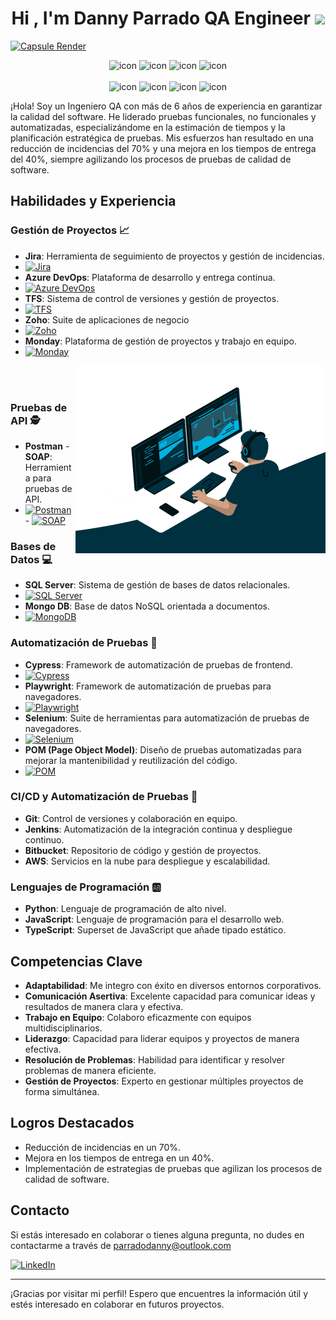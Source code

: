<h1 align="center"><b>Hi , I'm Danny Parrado QA Engineer </b><img src="https://media.giphy.com/media/hvRJCLFzcasrR4ia7z/giphy.gif" width="35"></h1>

[![Capsule Render](https://capsule-render.vercel.app/api?type=waving&color=00008B&height=150&section=header&text=Danny%20Parrado&fontSize=70&fontColor=ffffff)](https://github.com/DannyDan2016/cypress-automation-demoqa)

<div align="center">
  <img src="https://techstack-generator.vercel.app/python-icon.svg" alt="icon" width="50" height="50" />
  <img src="https://techstack-generator.vercel.app/ts-icon.svg" alt="icon" width="50" height="50" />
  <img src="https://techstack-generator.vercel.app/js-icon.svg" alt="icon"width="50" height="50" />
 <img src="https://techstack-generator.vercel.app/mysql-icon.svg" alt="icon" width="50" height="50" />
</div>

<br>

<div align="center">
  <img src="https://techstack-generator.vercel.app/docker-icon.svg" alt="icon" width="50" height="50" />
  <img src="https://techstack-generator.vercel.app/aws-icon.svg" alt="icon" width="50" height="50" />
  <img src="https://techstack-generator.vercel.app/github-icon.svg" alt="icon" width="50" height="50" />
  <img src="https://techstack-generator.vercel.app/restapi-icon.svg" alt="icon" width="50" height="50" />
</div>

¡Hola! Soy un Ingeniero QA con más de 6 años de experiencia en garantizar la calidad del software. He liderado pruebas funcionales, no funcionales y automatizadas, especializándome en la estimación de tiempos y la planificación estratégica de pruebas. Mis esfuerzos han resultado en una reducción de incidencias del 70% y una mejora en los tiempos de entrega del 40%, siempre agilizando los procesos de pruebas de calidad de software.


## Habilidades y Experiencia

### Gestión de Proyectos 📈
- **Jira**: Herramienta de seguimiento de proyectos y gestión de incidencias.
- [![Jira](https://img.shields.io/badge/Jira-0052CC?style=for-the-badge&logo=jira&logoColor=white)](https://www.atlassian.com/software/jira)
- **Azure DevOps**: Plataforma de desarrollo y entrega continua.
- [![Azure DevOps](https://img.shields.io/badge/Azure%20DevOps-0078D7?style=for-the-badge&logo=azuredevops&logoColor=white)](https://docs.microsoft.com/en-us/azure/devops/)
- **TFS**: Sistema de control de versiones y gestión de proyectos.
- [![TFS](https://img.shields.io/badge/TFS-0078D7?style=for-the-badge&logo=visualstudio&logoColor=white)](https://docs.microsoft.com/en-us/azure/devops/server/)
- **Zoho**: Suite de aplicaciones de negocio
- [![Zoho](https://img.shields.io/badge/Zoho-4A90E2?style=for-the-badge&logo=zoho&logoColor=white)](https://www.zoho.com/)
- **Monday**: Plataforma de gestión de proyectos y trabajo en equipo.
- [![Monday](https://img.shields.io/badge/Monday-0078D7?style=for-the-badge&logo=monday.com&logoColor=white)](https://monday.com/)

<img align="right" alt="Coding" width="400" src="https://github.com/supravatm/supravatm/blob/main/src/code.gif">

<br><br>

### Pruebas de API 🕵️
- **Postman** - **SOAP**: Herramienta para pruebas de API.
- [![Postman](https://img.shields.io/badge/Postman-FF6C37?style=for-the-badge&logo=postman&logoColor=white)](https://www.postman.com/) - [![SOAP](https://img.shields.io/badge/SOAP-0078D7?style=for-the-badge&logo=soap&logoColor=white)](https://www.w3.org/TR/soap/)

### Bases de Datos 💻
- **SQL Server**: Sistema de gestión de bases de datos relacionales.
- [![SQL Server](https://img.shields.io/badge/SQL%20Server-CC2927?style=for-the-badge&logo=microsoftsqlserver&logoColor=white)](https://docs.microsoft.com/en-us/sql/sql-server/)
- **Mongo DB**: Base de datos NoSQL orientada a documentos.
- [![MongoDB](https://img.shields.io/badge/MongoDB-47A248?style=for-the-badge&logo=mongodb&logoColor=white)](https://docs.mongodb.com/)

### Automatización de Pruebas 🤖
- **Cypress**: Framework de automatización de pruebas de frontend.
- [![Cypress](https://img.shields.io/badge/Cypress-17202C?style=for-the-badge&logo=cypress&logoColor=white)](https://docs.cypress.io/)
- **Playwright**: Framework de automatización de pruebas para navegadores.
- [![Playwright](https://img.shields.io/badge/Playwright-282C34?style=for-the-badge&logo=playwright&logoColor=white)](https://playwright.dev/)
- **Selenium**: Suite de herramientas para automatización de pruebas de navegadores.
- [![Selenium](https://img.shields.io/badge/Selenium-43B02A?style=for-the-badge&logo=selenium&logoColor=white)](https://www.selenium.dev/)
- **POM (Page Object Model)**: Diseño de pruebas automatizadas para mejorar la mantenibilidad y reutilización del código.
- [![POM](https://img.shields.io/badge/POM-0078D7?style=for-the-badge&logo=pageobjectmodel&logoColor=white)](https://martinfowler.com/bliki/PageObject.html)

### CI/CD y Automatización de Pruebas 🚀
- **Git**: Control de versiones y colaboración en equipo.
- **Jenkins**: Automatización de la integración continua y despliegue continuo.
- **Bitbucket**: Repositorio de código y gestión de proyectos.
- **AWS**: Servicios en la nube para despliegue y escalabilidad.

### Lenguajes de Programación 🆎
- **Python**: Lenguaje de programación de alto nivel.
- **JavaScript**: Lenguaje de programación para el desarrollo web.
- **TypeScript**: Superset de JavaScript que añade tipado estático.

## Competencias Clave
- **Adaptabilidad**: Me integro con éxito en diversos entornos corporativos.
- **Comunicación Asertiva**: Excelente capacidad para comunicar ideas y resultados de manera clara y efectiva.
- **Trabajo en Equipo**: Colaboro eficazmente con equipos multidisciplinarios.
- **Liderazgo**: Capacidad para liderar equipos y proyectos de manera efectiva.
- **Resolución de Problemas**: Habilidad para identificar y resolver problemas de manera eficiente.
- **Gestión de Proyectos**: Experto en gestionar múltiples proyectos de forma simultánea.

## Logros Destacados
- Reducción de incidencias en un 70%.
- Mejora en los tiempos de entrega en un 40%.
- Implementación de estrategias de pruebas que agilizan los procesos de calidad de software.

## Contacto
Si estás interesado en colaborar o tienes alguna pregunta, no dudes en contactarme a través de parradodanny@outlook.com

[![LinkedIn](https://img.shields.io/badge/LinkedIn-0077B5?style=for-the-badge&logo=linkedin&logoColor=white)](https://www.linkedin.com/in/danny-parrado-qa-engineer )

---

¡Gracias por visitar mi perfil! Espero que encuentres la información útil y estés interesado en colaborar en futuros proyectos.
